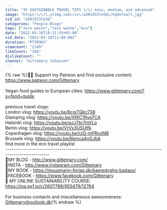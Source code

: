 ```yaml
---
title: "35 SUSTAINABLE TRAVEL TIPS \/\/ easy, medium, and advanced"
image: "https:\/\/i.ytimg.com\/vi\/aSR15S3teSQ\/hqdefault.jpg"
vid_id: "aSR15S3teSQ"
categories: "People-Blogs"
tags: ["zero waste","less waste","eco"]
date: "2022-03-18T19:31:55+03:00"
vid_date: "2022-03-18T11:00:00Z"
duration: "PT7M36S"
viewcount: "2149"
likeCount: "340"
dislikeCount: ""
channel: "Gittemary Johansen"
---
```

{% raw %}🌴🌿 Support my Patreon and find exclusive content: <a rel="nofollow" target="blank" href="https://www.patreon.com/Gittemary">https://www.patreon.com/Gittemary</a><br /><br />Vegan food guides to European cities: <a rel="nofollow" target="blank" href="https://www.gittemary.com/?s=food+guide">https://www.gittemary.com/?s=food+guide</a><br /><br />previous travel vlogs: <br />London vlog: <a rel="nofollow" target="blank" href="https://youtu.be/6cgiTQkz738">https://youtu.be/6cgiTQkz738</a><br />Glamping vlog: <a rel="nofollow" target="blank" href="https://youtu.be/XfKC1Ryq7CA">https://youtu.be/XfKC1Ryq7CA</a><br />Helsinki vlog: <a rel="nofollow" target="blank" href="https://youtu.be/gJJ7br7mVLo">https://youtu.be/gJJ7br7mVLo</a><br />Berlin vlog: <a rel="nofollow" target="blank" href="https://youtu.be/VrVx3USUtfk">https://youtu.be/VrVx3USUtfk</a><br />Copenhagen vlog: <a rel="nofollow" target="blank" href="https://youtu.be/rzQ-mPRxzM8">https://youtu.be/rzQ-mPRxzM8</a><br />Brussels vlog: <a rel="nofollow" target="blank" href="https://youtu.be/6bmca4yGJbA">https://youtu.be/6bmca4yGJbA</a><br />find more in the eco travel playlist<br />----------------------------------------------------------------------------------------------------<br />🌿MY BLOG - <a rel="nofollow" target="blank" href="http://www.gittemary.com/">http://www.gittemary.com/</a><br />🌿INSTA - <a rel="nofollow" target="blank" href="http://www.instagram.com/Gittemary">http://www.instagram.com/Gittemary</a><br />🌿MY BOOK - <a rel="nofollow" target="blank" href="https://muusmann-forlag.dk/baeredygtig-badass/">https://muusmann-forlag.dk/baeredygtig-badass/</a><br />🌿FACEBOOK - <a rel="nofollow" target="blank" href="https://www.facebook.com/Gittemary">https://www.facebook.com/Gittemary</a><br />🌿 MY ONLINE SUSTAINABILITY COURSE: <a rel="nofollow" target="blank" href="https://ioa.pxf.io/c/2607789/955476/12764">https://ioa.pxf.io/c/2607789/955476/12764</a><br /><br />For business contacts and miscellaneous awesomeness: Gittemary@outlook.dk{% endraw %}
